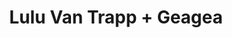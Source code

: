 ---
layout: post
category: concert
title: Lulu Van Trapp + Geagea
artists: 
- Lulu Van Trapp
- Geagea
place: 
- La Machine du Moulin Rouge
country: France
city: Paris
---